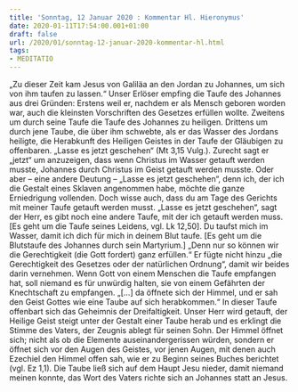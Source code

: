```yaml
---
title: 'Sonntag, 12 Januar 2020 : Kommentar Hl. Hieronymus'
date: 2020-01-11T17:54:00.001+01:00
draft: false
url: /2020/01/sonntag-12-januar-2020-kommentar-hl.html
tags: 
- MEDITATIO
---
```


„Zu dieser Zeit kam Jesus von Galiläa an den Jordan zu Johannes, um sich von ihm taufen zu lassen.“ Unser Erlöser empfing die Taufe des Johannes aus drei Gründen: Erstens weil er, nachdem er als Mensch geboren worden war, auch die kleinsten Vorschriften des Gesetzes erfüllen wollte. Zweitens um durch seine Taufe die Taufe des Johannes zu heiligen. Drittens um durch jene Taube, die über ihm schwebte, als er das Wasser des Jordans heiligte, die Herabkunft des Heiligen Geistes in der Taufe der Gläubigen zu offenbaren. „Lasse es jetzt geschehen“ (Mt 3,15 Vulg.). Zurecht sagt er „jetzt“ um anzuzeigen, dass wenn Christus im Wasser getauft werden musste, Johannes durch Christus im Geist getauft werden musste. Oder aber – eine andere Deutung – „Lasse es jetzt geschehen“, denn ich, der ich die Gestalt eines Sklaven angenommen habe, möchte die ganze Erniedrigung vollenden. Doch wisse auch, dass du am Tage des Gerichts mit meiner Taufe getauft werden musst. „Lasse es jetzt geschehen“, sagt der Herr, es gibt noch eine andere Taufe, mit der ich getauft werden muss. \[Es geht um die Taufe seines Leidens, vgl. Lk 12,50\]. Du taufst mich im Wasser, damit ich dich für mich in deinem Blut taufe. \[Es geht um die Blutstaufe des Johannes durch sein Martyrium.\] „Denn nur so können wir die Gerechtigkeit (die Gott fordert) ganz erfüllen.“ Er fügte nicht hinzu „die Gerechtigkeit des Gesetzes oder der natürlichen Ordnung“, damit wir beides darin vernehmen. Wenn Gott von einem Menschen die Taufe empfangen hat, soll niemand es für unwürdig halten, sie von einem Gefährten der Knechtschaft zu empfangen. „\[…\] da öffnete sich der Himmel, und er sah den Geist Gottes wie eine Taube auf sich herabkommen.“ In dieser Taufe offenbart sich das Geheimnis der Dreifaltigkeit. Unser Herr wird getauft, der Heilige Geist steigt unter der Gestalt einer Taube herab und es erklingt die Stimme des Vaters, der Zeugnis ablegt für seinen Sohn. Der Himmel öffnet sich; nicht als ob die Elemente auseinandergerissen würden, sondern er öffnet sich vor den Augen des Geistes, vor jenen Augen, mit denen auch Ezechiel den Himmel offen sah, wie er zu Beginn seines Buches berichtet (vgl. Ez 1,1). Die Taube ließ sich auf dem Haupt Jesu nieder, damit niemand meinen konnte, das Wort des Vaters richte sich an Johannes statt an Jesus.